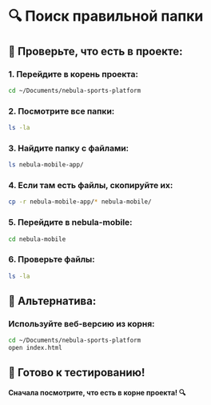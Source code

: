 # 🔍 Поиск правильной папки

## 🚀 Проверьте, что есть в проекте:

### 1. Перейдите в корень проекта:
```bash
cd ~/Documents/nebula-sports-platform
```

### 2. Посмотрите все папки:
```bash
ls -la
```

### 3. Найдите папку с файлами:
```bash
ls nebula-mobile-app/
```

### 4. Если там есть файлы, скопируйте их:
```bash
cp -r nebula-mobile-app/* nebula-mobile/
```

### 5. Перейдите в nebula-mobile:
```bash
cd nebula-mobile
```

### 6. Проверьте файлы:
```bash
ls -la
```

## 🎯 Альтернатива:

### Используйте веб-версию из корня:
```bash
cd ~/Documents/nebula-sports-platform
open index.html
```

## 🎯 Готово к тестированию!

**Сначала посмотрите, что есть в корне проекта! 🔍**